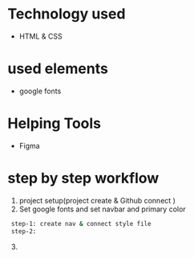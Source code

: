 # Technology used
- HTML & CSS
# used elements
- google fonts
# Helping Tools
- Figma
# step by step workflow
1. project setup(project create & Github connect )
2. Set google fonts and set navbar and primary color
  ```sh
   step-1: create nav & connect style file
   step-2: 
  ```
3. 
